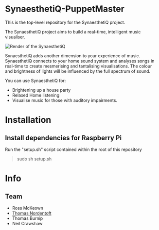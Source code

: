 # SynaesthetiQ-PuppetMaster
This is the top-level repository for the SynaesthetiQ project. 

The SynaesthetiQ project aims to build a real-time, intelligent music visualiser. 

![Render of the SynaesthetiQ](/assets/images/synaesthetiq-render.png)

SynaesthetiQ adds another dimension to your experience of music. SynaesthetiQ connects to your home sound system and analyses songs in real-time to create mesmerising and tantalising visualisations. The colour and brightness of lights will be influenced by the full spectrum of sound.

You can use SynaesthetiQ for:

- Brightening up a house party
- Relaxed Home listening
- Visualise music for those with auditory impairments.

# Installation

## Install dependencies for Raspberry Pi

Run the "setup.sh" script contained within the root of this repository
> sudo sh setup.sh

# Info

## Team

- Ross McKeown 
- [Thomas Nordentoft](https://github.com/nordwestt) 
- Thomas Burnip
- Neil Crawshaw
